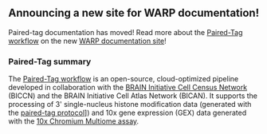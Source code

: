 ## Announcing a new site for WARP documentation!

Paired-tag documentation has moved! Read more about the [Paired-Tag workflow](https://broadinstitute.github.io/warp/docs/Pipelines/PairedTag_Pipeline/README) on the new [WARP documentation site](https://broadinstitute.github.io/warp/)! 

### Paired-Tag summary

The [Paired-Tag workflow](https://github.com/broadinstitute/warp/blob/develop/pipelines/wdl/paired_tag/PairedTag.wdl) is an open-source, cloud-optimized pipeline developed in collaboration with the [BRAIN Initiative Cell Census Network](https://biccn.org/) (BICCN) and the BRAIN Initiative Cell Atlas Network (BICAN). It supports the processing of 3' single-nucleus histone modification data (generated with the [paired-tag protocol](https://www.nature.com/articles/s41594-023-01060-1)]) and 10x gene expression (GEX) data generated with the [10x Chromium Multiome assay](https://www.10xgenomics.com/products/single-cell-multiome-atac-plus-gene-expression).

